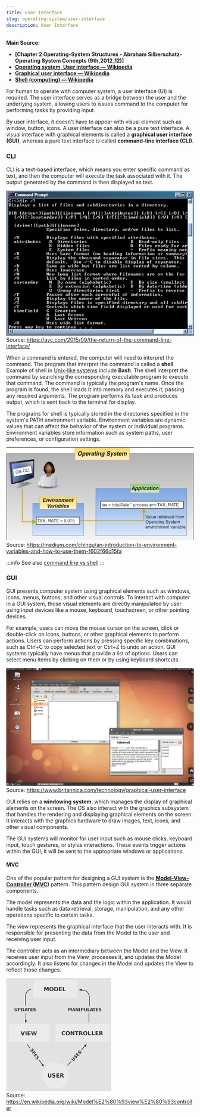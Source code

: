```yaml
---
title: User Interface
slug: operating-system/user-interface
description: User Interface
---
```


**Main Source:**

- **[Chapter 2 Operating-System Structures - Abraham Silberschatz-Operating System Concepts (9th,2012_12)]**
- **[Operating system, User interface — Wikipedia](https://en.wikipedia.org/wiki/Operating_system#User_interface)**
- **[Graphical user interface — Wikipedia](https://en.wikipedia.org/wiki/Graphical_user_interface)**
- **[Shell (computing) — Wikipedia](/cs-notes/<https://en.wikipedia.org/wiki/Shell_(computing)>)**

For human to operate with computer system, a user interface (UI) is required. The user interface serves as a bridge between the user and the underlying system, allowing users to issues command to the computer for performing tasks by providing input.

By user interface, it doesn't have to appear with visual element such as window, button, icons. A user interface can also be a pure text interface. A visual interface with graphical elements is called a **graphical user interface (GUI)**, whereas a pure text interface is called **command-line interface (CLI)**.

### CLI

CLI is a text-based interface, which means you enter specific command as text, and then the computer will execute the task associated with it. The output generated by the command is then displayed as text.

![Example of CLI, Windows command prompt](./cli.png)  
Source: https://avc.com/2015/09/the-return-of-the-command-line-interface/

When a command is entered, the computer will need to interpret the command. The program that interpret the command is called a **shell**. Example of shell in [Unix-like systems](/cs-notes/operating-system/unix) include **Bash**. The shell interpret the command by searching the corresponding executable program to execute that command. The command is typically the program's name. Once the program is found, the shell loads it into memory and executes it, passing any required arguments. The program performs its task and produces output, which is sent back to the terminal for display.

The programs for shell is typically stored in the directories specified in the system's PATH environment variable. Environment variables are dynamic values that can affect the behavior of the system or individual programs. Environment variables store information such as system paths, user preferences, or configuration settings.

![Environment variable](./env.png)  
Source: https://medium.com/chingu/an-introduction-to-environment-variables-and-how-to-use-them-f602f66d15fa

:::info
See also [command line vs shell](/cs-notes/computer-and-programming-fundamentals/computer-and-programming-terminology#command-line-command-prompt-shell-bash-terminal-console)
:::

### GUI

GUI presents computer system using graphical elements such as windows, icons, menus, buttons, and other visual controls. To interact with computer in a GUI system, those visual elements are directly manipulated by user using input devices like a mouse, keyboard, touchscreen, or other pointing devices.

For example, users can move the mouse cursor on the screen, click or double-click on icons, buttons, or other graphical elements to perform actions. Users can perform actions by pressing specific key combinations, such as Ctrl+C to copy selected text or Ctrl+Z to undo an action. GUI systems typically have menus that provide a list of options. Users can select menu items by clicking on them or by using keyboard shortcuts.

![GUI](./gui.png)  
Source: https://www.britannica.com/technology/graphical-user-interface

GUI relies on a **windowing system**, which manages the display of graphical elements on the screen. The OS also interact with the graphics subsystem that handles the rendering and displaying graphical elements on the screen. It interacts with the graphics hardware to draw images, text, icons, and other visual components.

The GUI systems will monitor for user input such as mouse clicks, keyboard input, touch gestures, or stylus interactions. These events trigger actions within the GUI, it will be sent to the appropriate windows or applications.

#### MVC

One of the popular pattern for designing a GUI system is the **[Model-View-Controller (MVC)](/cs-notes/software-engineering/other-architecture-patterns#mvc)** pattern. This pattern design GUI system in three separate components.

The model represents the data and the logic within the application. It would handle tasks such as data retrieval, storage, manipulation, and any other operations specific to certain tasks.

The view represents the graphical interface that the user interacts with. It is responsible for presenting the data from the Model to the user and receiving user input.

The controller acts as an intermediary between the Model and the View. It receives user input from the View, processes it, and updates the Model accordingly. It also listens for changes in the Model and updates the View to reflect those changes.

![MVC](./mvc.png)  
Source: https://en.wikipedia.org/wiki/Model%E2%80%93view%E2%80%93controller
